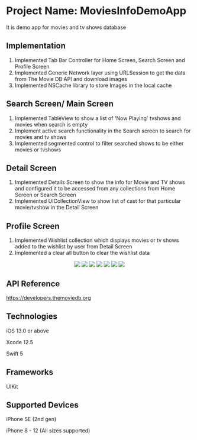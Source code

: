 # Project Name: MoviesInfoDemoApp

It is demo app for movies and tv shows database 

## Implementation
1) Implemented Tab Bar Controller for Home Screen, Search Screen and Profile Screen
2) Implemented Generic Network layer using URLSession to get the data from The Movie DB API and download images
3) Implemented NSCache library to store Images in the local cache 


## Search Screen/ Main Screen
1) Implemented TableView to show a list of 'Now Playing' tvshows and movies when search is empty
2) Implement active search functionality in the Search screen to search for movies and tv shows
3) Implemented segmented control to filter searched shows to be either movies or tvshows


## Detail Screen
1) Implemented Details Screen to show the info for Movie and TV shows and configured it to be accessed from any collections from Home Screen or Search Screen
2) Implemented UICollectionView to show list of cast for that particular movie/tvshow in the Detail Screen

## Profile Screen
1) Implemented Wishlist collection which displays movies or tv shows added to the wishlist by user from Detail Screen
2) Implemented a clear all button to clear the wishlist data

<p align="center">
<img src="https://i.imgur.com/ohxX1Qr.png">  <img src="https://i.imgur.com/vlKWU8S.png">  <img src="https://i.imgur.com/ohxX1Qr.png">  <img src="https://i.imgur.com/aoXuDQX.png">  <img src="https://i.imgur.com/cvKiF9T.png">  <img src="https://i.imgur.com/qnySphD.png">  <img src="https://i.imgur.com/rvITL5T.png">
</p>

## API Reference
https://developers.themoviedb.org


## Technologies

iOS 13.0 or above

Xcode 12.5

Swift 5

## Frameworks

UIKit

## Supported Devices

iPhone SE (2nd gen)

iPhone 8 - 12 (All sizes supported)
